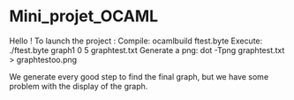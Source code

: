 # Mini_projet_OCAML
Hello !
To launch the project :
  Compile:  ocamlbuild ftest.byte
  Execute:  ./ftest.byte graph1 0 5 graphtest.txt
  Generate a png: dot -Tpng graphtest.txt > graphtestoo.png


We generate every good step to find the final graph, but we have some problem with the display of the graph.
